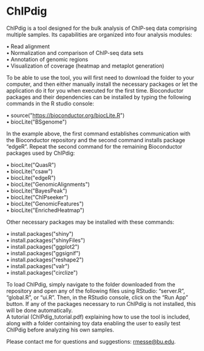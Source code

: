 # ChIPdig

ChIPdig is a tool designed for the bulk analysis of ChIP-seq data comprising multiple samples. Its capabilities are organized into four analysis modules: <br>

•	Read alignment <br>
•	Normalization and comparison of ChIP-seq data sets <br>
•	Annotation of genomic regions <br>
•	Visualization of coverage (heatmap and metaplot generation) <br>

To be able to use the tool, you will first need to download the folder to your computer, and then either manually install the necessary packages or let the application do it for you when executed for the first time. Bioconductor packages and their dependencies can be installed by typing the following commands in the R studio console:  

•	source("https://bioconductor.org/biocLite.R") <br>
•	biocLite("BSgenome") <br>

In the example above, the first command establishes communication with the Bioconductor repository and the second command installs package “edgeR”. Repeat the second command for the remaining Bioconductor packages used by ChIPdig:

•	biocLite("QuasR") <br>
•	biocLite("csaw") <br>
•	biocLite("edgeR") <br>
•	biocLite("GenomicAlignments") <br>
•	biocLite("BayesPeak") <br>
•	biocLite("ChIPseeker") <br>
•	biocLite("GenomicFeatures") <br>
•	biocLite("EnrichedHeatmap") <br>

Other necessary packages may be installed with these commands:

•	install.packages("shiny") <br>
•	install.packages("shinyFiles") <br>
•	install.packages("ggplot2") <br>
•	install.packages("ggsignif") <br>
•	install.packages("reshape2") <br>
•	install.packages("valr") <br>
•	install.packages("circlize") <br>

To load ChIPdig, simply navigate to the folder downloaded from the repository and open any of the following files using RStudio: “server.R”, “global.R”, or “ui.R”. Then, in the RStudio console, click on the “Run App” button. If any of the packages necessary to run ChIPdig is not installed, this will be done automatically.  
A tutorial (ChIPdig_tutorial.pdf) explaining how to use the tool is included, along with a folder containing toy data enabling the user to easily test ChIPdig before analyzing his own samples.

Please contact me for questions and suggestions: rmesse@bu.edu. 
